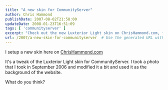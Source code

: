 ```yaml
---
title: "A new skin for CommunityServer"
author: Chris Hammond
publishDate: 2007-08-02T21:58:00
updateDate: 2008-01-23T16:51:09
tags: [ 'communityserver' ]
excerpt: "Check out the new Luxterior Light skin on ChrisHammond.com, featuring a custom background photo from 2006. Explore the refreshed design now! #webdesign"
url: /2007/a-new-skin-for-communityserver  # Use the generated URL with year
---
```

<P>I setup a new skin here on <A class="" href="https://www.chrishammond.com/" mce_href="/">ChrisHammond.com</A> </P> <P>It's a tweak of the Luxterior Light skin for CommunityServer. I took a photo that I took in September 2006 and modified it a bit and used it as the background of the website.</P> <P>What do you think?</P>


